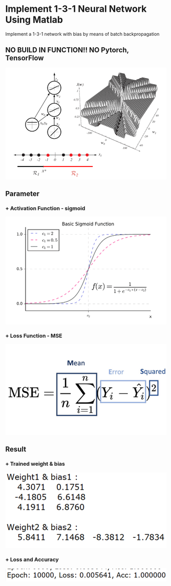 # Implement 1-3-1 Neural Network Using Matlab

Implement a 1-3-1 network with bias by means of batch backpropagation

## NO BUILD IN FUNCTION!! NO Pytorch, TensorFlow

![](Pic/model.png)

## Parameter
### + Activation Function - sigmoid
![](Pic/sigmoid.png)
### + Loss Function - MSE
![](Pic/mse.jpg)


## Result
### + Trained weight & bias
![](Pic/weight.png)
### + Loss and Accuracy
![](Pic/res.png)